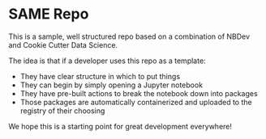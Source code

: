 # SAME Repo

This is a sample, well structured repo based on a combination of NBDev and Cookie Cutter Data Science.

The idea is that if a developer uses this repo as a template:
- They have clear structure in which to put things
- They can begin by simply opening a Jupyter notebook
- They have pre-built actions to break the notebook down into packages
- Those packages are automatically containerized and uploaded to the registry of their choosing

We hope this is a starting point for great development everywhere!
